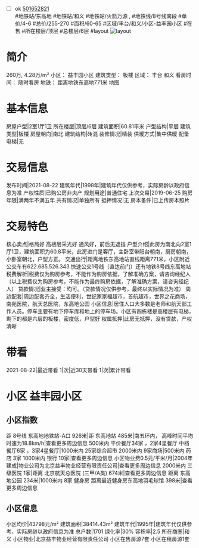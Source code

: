 - [ ] ok [501652821](https://bj.5i5j.com/ershoufang/501652821.html)  
 #地铁站/东高地 #地铁站/和义 #地铁站/火箭万源 ,  #地铁线/8号线南段
#单价/4-6 #总价/255-270 #面积/60-65   #区域/丰台/和义/小区-益丰园小区 #在售 #所在楼层/顶层 #总楼层/6层 #layout 
![layout](http://image2a.5i5j.com/bdir/layout/78d5bbea687d430fbcf868bc5a9a5cec.jpg_P5.jpg) 
# 简介 
 260万,  4.28万/m² 
小区： 益丰园小区
建筑类型： 板楼
区域： 丰台 和义
看房时间： 随时看房
地铁： 距离地铁东高地771米 地图
# 基本信息 
 房屋户型|2室1厅1卫
所在楼层|顶层/6层
建筑面积|60.81平米
户型结构|平层
建筑类型|板楼
房屋朝向|南北
建筑结构|砖混
装修情况|精装
供暖方式|集中供暖
配备电梯|无
# 交易信息 
 发布时间|2021-08-22
建筑年代|1998年|建筑年代仅供参考，实际房龄以政府信息为准
产权性质|已购公房非央产
规划用途|普通住宅
上次交易|2019-06-25
购房年限|满两年不满五年
共有情况|单独所有
抵押情况|无
房本备件|已上传房本照片
# 交易特色 
 核心卖点|格局好 高楼层采光好 通风好，前后无遮挡
户型介绍|此房为南北向2室1厅1卫，建筑面积为60.8平米，此房进门是客厅，主卧室带阳台朝南，厨房朝南，小卧室朝北，户型方正。
交通出行|距离地铁东高地站直线距离771米，小区附近公交车有622.685.526.343.快速公交1号线（直达前门）还有地铁8号线东高地站
税费解析|税费仅为购房参考，不能作为购房依据，了解准确方案，请咨询经纪人（以上税费仅为购房参考，不能作为最终购房依据，了解准确方案，请咨询经纪人）
贷款情况|业主接受：均可。（贷款情况仅供参考，最终以实际情况为准）
周边配套|周边配套齐全，生活便利，世纪家家福超市，首航超市，世界之花商场，南苑医院，航天总医院，东高地公园
小区信息|居住人口大多数是老师和航天部工作人员。停车主要有地下停车库和地上的停车场。小区有四栋楼是高楼层有电梯，剩下的都是六层的板楼，密度低，户型好
权属抵押|此房无抵押，没有贷款，产权清晰
# 带看 
 2021-08-22|最近带看	 1|次|近30天带看	 1|次|累计带看
# 小区 益丰园小区
## 小区指数 
 距 8号线 东高地地铁站-A口 926米|距 东高地站 485米|南五环内， 高峰时间平均时速为18.8km/h|查看更多周边信息
500米内 平价餐厅34家 ，2家4星餐厅
中档餐厅6家 ，3家4星餐厅|1000米内 25家综合超市
2000米内 9家商场|500米内 药店 3家
1000米内 银行 10家|查看更多周边信息
小区物业费0.5元/平米/月|2004年建成|物业公司为北京益丰物业经营有限责任公司|查看更多周边信息
2000米内 三级医院 1家|距离 北京航天总医院 (三甲/A类) 674米|查看更多周边信息
距离 东高地公园 234米|1000米内 8家 健身房
距离最近健身房东高地羽毛球馆 398米|查看更多周边信息
## 小区信息 
 小区均价|43798元/m²
建筑面积|38414.43m²
建筑年代|1995年|建筑年代仅供参考，实际房龄以政府信息为准
总户数|1701
绿化率|30%
容积率|2.5
所在商圈|和义
小区物业|北京益丰物业经营有限责任公司
小区在售房源7套
小区在租房源1套

